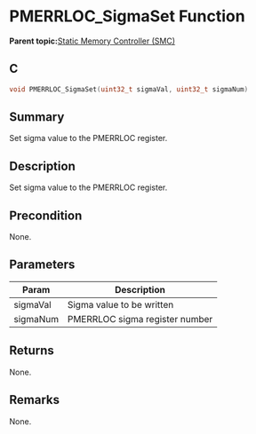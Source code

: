 # PMERRLOC\_SigmaSet Function

**Parent topic:**[Static Memory Controller \(SMC\)](GUID-415D2D33-E3CB-4AD9-961C-49606E718EF0.md)

## C

```c
void PMERRLOC_SigmaSet(uint32_t sigmaVal, uint32_t sigmaNum)
```

## Summary

Set sigma value to the PMERRLOC register.

## Description

Set sigma value to the PMERRLOC register.

## Precondition

None.

## Parameters

|Param|Description|
|-----|-----------|
|sigmaVal|Sigma value to be written|
|sigmaNum|PMERRLOC sigma register number|

## Returns

None.

## Remarks

None.

